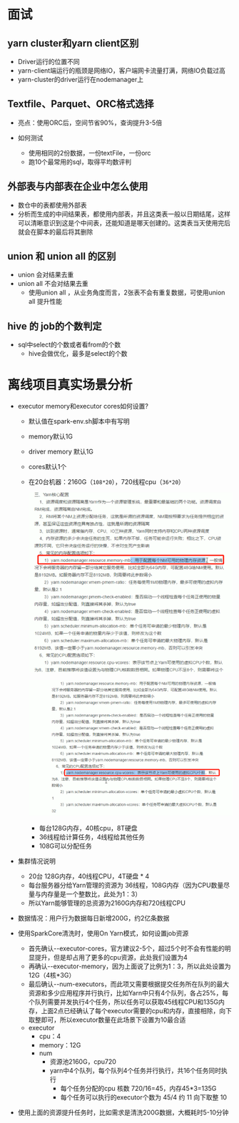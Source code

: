 # 面试



## yarn cluster和yarn client区别

- Driver运行的位置不同
- yarn-client端运行的瓶颈是网络IO，客户端网卡流量打满，网络IO负载过高
- yarn-cluster的driver运行在nodemanager上



## Textfile、Parquet、ORC格式选择

- 亮点：使用ORC后，空间节省90%，查询提升3-5倍

- 如何测试
  - 使用相同的2份数据，一份textFile，一份orc
  - 跑10个最常用的sql，取得平均数评判



## 外部表与内部表在企业中怎么使用

- 数仓中的表都使用外部表
- 分析而生成的中间结果表，都使用内部表，并且这类表一般以日期结尾，这样可以清晰意识到这是个中间表，还能知道是哪天创建的。这类表当天使用完后就会在脚本的最后将其删除



## union 和 union all 的区别

- union 会对结果去重
- union all 不会对结果去重
  - 使用union all ，从业务角度而言，2张表不会有重复数据，可使用union all 提升性能



## hive 的 job的个数判定

- sql中select的个数或者看from的个数
  - hive会做优化，最多是select的个数



# 离线项目真实场景分析

- executor memory和executor cores如何设置?

  - 默认值在spark-env.sh脚本中有写明

  - memory默认1G

  - driver memory 默认1G

  - cores默认1个

  - 在20台机器：2160G（`108*20`），720线程cpu（`36*20`）

    ![](img/8.png) 

    ![](img/9.png) 

    - 每台128G内存，40核cpu，8T硬盘
    - 36线程给计算任务，4线程给其他任务
    - 108G可以分配任务

- 集群情况说明
  - 20台 128G内存，40线程CPU，4T硬盘 * 4
  - 每台服务器分给Yarn管理的资源为 36线程，108G内存（因为CPU数量尽量与内存量是一个整数比，此处为1：3）
  - 所以Yarn能够管理的总资源为2160G内存和720线程CPU

- 数据情况：用户行为数据每日新增200G，约2亿条数据

- 使用SparkCore清洗时，使用On Yarn模式，如何设置job资源
  - 首先确认--executor-cores，官方建议2-5个，超过5个时不会有性能的明显提升，但是却占用了更多的cpu资源，此处我们设置为4
  - 再确认--executor-memory，因为上面说了比例为1：3，所以此处设置为12G（4核*3G）
  - 最后确认--num-executors，而此项又需要根据提交任务所在队列的最大资源和多少应用程序并行执行，比如Yarn中只有4个队列，各占25%，每个队列需要并发执行4个任务，所以任务可以获取45线程CPU和135G内存，上面2点已经确认了每个executor需要的cpu和内存，直接相除，向下取整即可，所以executor数量在此场景下设置为10最合适
  - executor
    - cpu：4
    - memory：12G
    - num
      - 资源池2160G，cpu720
      - yarn中4个队列，每个队列4个任务并行执行，共16个任务同时执行
        - 每个任务分配的cpu 核数 720/16=45，内存45*3=135G
        - 每个任务可以执行的executor个数为 45/4 约 11 向下取整 10

- 使用上面的资源提升任务时，比如需求是清洗200G数据，大概耗时5-10分钟